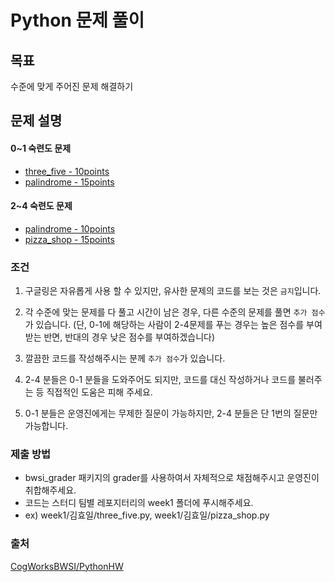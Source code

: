 # Python 문제 풀이

## 목표
수준에 맞게 주어진 문제 해결하기

## 문제 설명

  #### 0~1 숙련도 문제 
  - [three_five - 10points](https://github.com/CogWorksBWSI/PythonHW/blob/master/three_five/HW_three_five_threefive.ipynb) 
  - [palindrome - 15points](https://github.com/CogWorksBWSI/PythonHW/blob/master/palindrome/HW_palindrome.ipynb)
  #### 2~4 숙련도 문제
  - [palindrome - 10points](https://github.com/CogWorksBWSI/PythonHW/blob/master/palindrome/HW_palindrome.ipynb)
  - [pizza_shop - 15points](https://github.com/CogWorksBWSI/PythonHW/blob/master/pizza_shop/HW_pizza_shop.ipynb)
### 조건

1. 구글링은 자유롭게 사용 할 수 있지만, 유사한 문제의 코드를 보는 것은 `금지`입니다.   

2. 각 수준에 맞는 문제를 다 풀고 시간이 남은 경우, 다른 수준의 문제를 풀면 `추가 점수`가 있습니다. (단, 0-1에 해당하는 사람이 2-4문제를 푸는 경우는 높은 점수를 부여 받는 반면, 반대의 경우 낮은 점수를 부여하겠습니다)

3. 깔끔한 코드를 작성해주시는 분께 `추가 점수`가 있습니다.

4. 2-4 분들은 0-1 분들을 도와주어도 되지만, 코드를 대신 작성하거나 코드를 불러주는 등 직접적인 도움은 피해 주세요.

5. 0-1 분들은 운영진에게는 무제한 질문이 가능하지만, 2-4 분들은 단 1번의 질문만 가능합니다.

### 제출 방법
- bwsi_grader 패키지의 grader를 사용하여서 자체적으로 채점해주시고 운영진이 취합해주세요.
- 코드는 스터디 팀별 레포지터리의 week1 폴더에 푸시해주세요.
- ex) week1/김효일/three_five.py, week1/김효일/pizza_shop.py

### 출처
[CogWorksBWSI/PythonHW](https://github.com/CogWorksBWSI/PythonHW)
